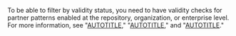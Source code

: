 To be able to filter by validity status, you need to have validity checks for partner patterns enabled at the repository, organization, or enterprise level. For more information, see "[AUTOTITLE](/repositories/managing-your-repositorys-settings-and-features/enabling-features-for-your-repository/managing-security-and-analysis-settings-for-your-repository#allowing-validity-checks-for-partner-patterns-in-a-repository)," "[AUTOTITLE](/organizations/keeping-your-organization-secure/managing-security-settings-for-your-organization/managing-security-and-analysis-settings-for-your-organization#allowing-validity-checks-for-partner-patterns-in-an-organization)," and "[AUTOTITLE](/admin/code-security/managing-github-advanced-security-for-your-enterprise/managing-github-advanced-security-features-for-your-enterprise#managing-advanced-security-features)."
